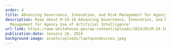 ```yaml
---
order: 4
title: Advancing Governance, Innovation, and Risk Management for Agency Use of AI
description: Read about M-24-10 Advancing Governance, Innovation, and Risk
  Management for Agency Use of Artificial Intelligence!
url-link: https://www.whitehouse.gov/wp-content/uploads/2024/03/M-24-10-Advancing-Governance-Innovation-and-Risk-Management-for-Agency-Use-of-Artificial-Intelligence.pdf
publication-date: January 24, 2024
background-image: assets/uploads/laptopsndevices.jpeg
---
```

